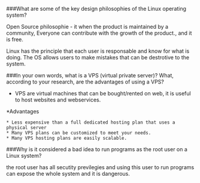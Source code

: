 ###What are some of the key design philosophies of the Linux operating system?

Open Source philosophie - it when the product is maintained by a community, Everyone can contribute with the growth of the product., and it is free.

Linux has the principle that each user is responsable and know for what is doing. The OS allows users to make mistakes that can be destrotive to the system.

###In your own words, what is a VPS (virtual private server)? What, according to your research, are the advantages of using a VPS?

* VPS are virtual machines that can be bought/rented on web, it is useful to host websites and webservices.

*Advantages

    * Less expensive than a full dedicated hosting plan that uses a physical server
    * Many VPS plans can be customized to meet your needs.
    * Many VPS hosting plans are easily scalable.

###Why is it considered a bad idea to run programs as the root user on a Linux system?

the root user has all secutity previlegies and using this user to run programs can expose the whole system and it is dangerous.